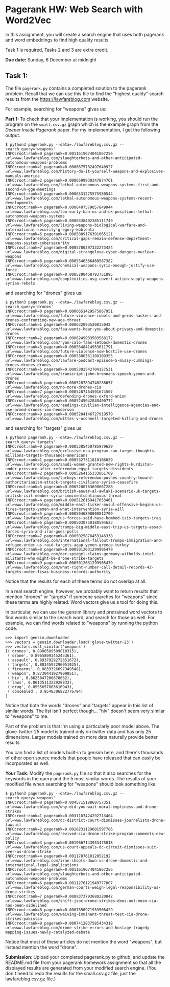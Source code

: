 # Pagerank HW: Web Search with Word2Vec

In this assignment, you will create a search engine that uses both pagerank and word embeddings to find high quality results.

Task 1 is required, Tasks 2 and 3 are extra credit.

**Due date:** Sunday, 6 December at midnight

## Task 1:

The file `pagerank.py` contains a completed solution to the pagerank problem. Recall that we can use this file to find the "highest quality" search results from the https://lawfareblog.com website.

For example, searching for "weapons" gives us:

**Part 1:**
To check that your implementation is working,
you should run the program on the `small.csv.gz` graph which is the example graph from the *Deeper Inside Pagerank* paper.
For my implementation, I get the following output.
```
$ python3 pagerank.py --data=./lawfareblog.csv.gz --search_query='weapons'
INFO:root:rank=0 pagerank=0.0011619674041867256 url=www.lawfareblog.com/slaughterbots-and-other-anticipated-autonomous-weapons-problems
INFO:root:rank=1 pagerank=0.0006675782497040927 url=www.lawfareblog.com/history-do-it-yourself-weapons-and-explosives-manuals-america
INFO:root:rank=2 pagerank=0.0006599930347874761 url=www.lawfareblog.com/lethal-autonomous-weapons-systems-first-and-second-un-gge-meetings
INFO:root:rank=3 pagerank=0.0006531275575980544 url=www.lawfareblog.com/lethal-autonomous-weapons-systems-recent-developments
INFO:root:rank=4 pagerank=0.0006407579057849944 url=www.lawfareblog.com/too-early-ban-us-and-uk-positions-lethal-autonomous-weapons-systems
INFO:root:rank=5 pagerank=0.0006338492385111749 url=www.lawfareblog.com/living-weapons-biological-warfare-and-international-security-gregory-koblentz
INFO:root:rank=6 pagerank=0.0005889176391065121 url=www.lawfareblog.com/critical-gaps-remain-defense-department-weapons-system-cybersecurity
INFO:root:rank=7 pagerank=0.0005780397332273424 url=www.lawfareblog.com/digital-strangelove-cyber-dangers-nuclear-weapons
INFO:root:rank=8 pagerank=0.0005346386460587382 url=www.lawfareblog.com/chemical-weapons-syria-enough-justify-use-force
INFO:root:rank=9 pagerank=0.0005290458793751895 url=www.lawfareblog.com/complexities-usg-covert-action-supply-weapons-syrian-rebels
```
and searching for "drones" gives us:
```
$ python3 pagerank.py --data=./lawfareblog.csv.gz --search_query='drones'
INFO:root:rank=0 pagerank=0.0006651429575867951 url=www.lawfareblog.com/future-violence-robots-and-germs-hackers-and-drones-confronting-new-age-threat
INFO:root:rank=1 pagerank=0.000632093520835042 url=www.lawfareblog.com/faa-wants-hear-you-about-privacy-and-domestic-drones
INFO:root:rank=2 pagerank=0.0006249933503568172 url=www.lawfareblog.com/ryan-calo-faas-setback-domestic-drones
INFO:root:rank=3 pagerank=0.0005648414953611791 url=www.lawfareblog.com/future-violence-now-hostile-use-drones
INFO:root:rank=4 pagerank=0.0005380361108109355 url=www.lawfareblog.com/lawfare-podcast-episode-5-missy-cummings-drones-drones-drones
INFO:root:rank=5 pagerank=0.0005302542704157531 url=www.lawfareblog.com/transcript-john-brennans-speech-yemen-and-drones
INFO:root:rank=6 pagerank=0.0005287894746288657 url=www.lawfareblog.com/no-more-drones-cia
INFO:root:rank=7 pagerank=0.0005287464591674507 url=www.lawfareblog.com/defending-drones-oxford-union
INFO:root:rank=8 pagerank=0.0005245042848400772 url=www.lawfareblog.com/readings-civilian-intelligence-agencies-and-use-armed-drones-ian-henderson
INFO:root:rank=9 pagerank=0.0005204146727919579 url=www.lawfareblog.com/wittes-v-oconnell-targeted-killing-and-drones
```
and searching for "targets" gives us:

```
$ python3 pagerank.py --data=./lawfareblog.csv.gz --search_query='targets'
INFO:root:rank=0 pagerank=0.0005385450785979629 url=www.lawfareblog.com/exclusive-nsa-program-can-target-thoughts-millions-targets-thousands-americans
INFO:root:rank=1 pagerank=0.0005327311810106039 url=www.lawfareblog.com/saudi-women-granted-new-rights-kurdistan-under-pressure-after-referendum-egypt-targets-dissidents
INFO:root:rank=2 pagerank=0.0005264155333861709 url=www.lawfareblog.com/turkeys-referendum-pushes-country-toward-authoritarianism-attack-targets-civilians-syrian-ceasefire
INFO:root:rank=3 pagerank=0.0005200763698667288 url=www.lawfareblog.com/british-anwar-al-awlaki-scenario-uk-targets-british-isil-member-syria-imminentcontinuous-threat
INFO:root:rank=4 pagerank=0.0005126169417053461 url=www.lawfareblog.com/middle-east-ticker-mosul-offensive-begins-us-fires-targets-yemen-and-what-intervention-syria-will
INFO:root:rank=5 pagerank=0.0005046890000812709 url=www.lawfareblog.com/us-forces-said-have-bombed-isis-targets-iraq
INFO:root:rank=6 pagerank=0.0005030750180594623 url=www.lawfareblog.com/trumps-big-middle-east-trip-us-targets-assad-forces-syria-and-iran-goes-polls
INFO:root:rank=7 pagerank=0.0005025876453146338 url=www.lawfareblog.com/international-fallout-trumps-immigration-and-refugee-order-us-raid-targets-aqap-yemen-greece-turkey
INFO:root:rank=8 pagerank=0.0005012631299905479 url=www.lawfareblog.com/der-spiegel-claims-germany-witholds-intel-militants-who-might-be-drone-strike-targets
INFO:root:rank=9 pagerank=0.0005012631299905479 url=www.lawfareblog.com/what-right-number-call-detail-records-42-targets-under-fisas-business-records-authority
```
Notice that the results for each of these terms do not overlap at all.

In a real search engine, however, we probably want to return results that mention "drones" or "targets" if someone searches for "weapons" since these terms are highly related. Word vectors give us a tool for doing this.

In particular, we can use the gensim library and pretrained word vectors to find words similar to the search word, and search for those as well. For example, we can find words related to "weapons" by running the python code.

```
>>> import gensim.downloader
>>> vectors = gensim.downloader.load('glove-twitter-25')
>>> vectors.most_similar('weapons')
[('drones', 0.8980589509010315),
 ('drone', 0.8965809345245361),
 ('assault', 0.8937929272651672),
 ('targets', 0.8834593296051025),
 ('firearms', 0.8833326697349548),
 ('weapon', 0.8730441927909851),
 ('hiv', 0.8625047206878662),
 ('laws', 0.8613511323928833),
 ('drug', 0.8555657863616943),
 ('concealed', 0.8548306822776794)
]
```
Notice that both the words "drones" and "targets" appear in this list of similar words. The list isn't perfect though... "hiv" doesn't seem very similar to "weapons" to me.

Part of the problem is that I'm using a particularly poor model above. The glove-twitter-25 model is trained only on twitter data and has only 25 dimensions. Larger models trained on more data naturally provide better results.

You can find a list of models built-in to gensim here, and there's thousands of other open source models that people have released that can easily be incorporated as well.

**Your Task**: Modify the `pagerank.py` file so that it also searches for the keywords in the query and the 5 most similar words. The results of your modified file when searching for "weapons" should look something like:
```
$ python3 pagerank.py --data=./lawfareblog.csv.gz --search_query='weapons'
INFO:root:rank=0 pagerank=0.004571518860757351 url=www.lawfareblog.com/why-did-you-wait-moral-emptiness-and-drone-strikes
INFO:root:rank=1 pagerank=0.0031107424292713404 url=www.lawfareblog.com/dc-district-court-dismisses-journalists-drone-lawsuit
INFO:root:rank=2 pagerank=0.0020231129601597786 url=www.lawfareblog.com/revived-cia-drone-strike-program-comments-new-policy
INFO:root:rank=3 pagerank=0.0019667143933475018 url=www.lawfareblog.com/us-court-appeals-dc-circuit-dismisses-suit-over-us-drone-strike
INFO:root:rank=4 pagerank=0.001178761012852192 url=www.lawfareblog.com/iran-shoots-down-us-drone-domestic-and-international-legal-implications
INFO:root:rank=5 pagerank=0.0011619674041867256 url=www.lawfareblog.com/slaughterbots-and-other-anticipated-autonomous-weapons-problems
INFO:root:rank=6 pagerank=0.0011276121949777007 url=www.lawfareblog.com/german-courts-weigh-legal-responsibility-us-drone-strikes
INFO:root:rank=7 pagerank=0.0008373793680220842 url=www.lawfareblog.com/shift-jsoc-drone-strikes-does-not-mean-cia-has-been-sidelined
INFO:root:rank=8 pagerank=0.0007856971933506429 url=www.lawfareblog.com/waiving-imminent-threat-test-cia-drone-strikes-pakistan
INFO:root:rank=9 pagerank=0.0007412837585434318 url=www.lawfareblog.com/drone-strike-errors-and-hostage-tragedy-mapping-issues-newly-catalyzed-debate
```
Notice that most of these articles do not mention the word "weapons", but instead mention the word "drone".

**Submission**: Upload your completed pagerank.py to github, and update the README.md file from your pagerank homework assignment so that all the displayed results are generated from your modified search engine. (You don't need to redo the results for the small.csv.gz file, just the lawfareblog.csv.gz file.)

